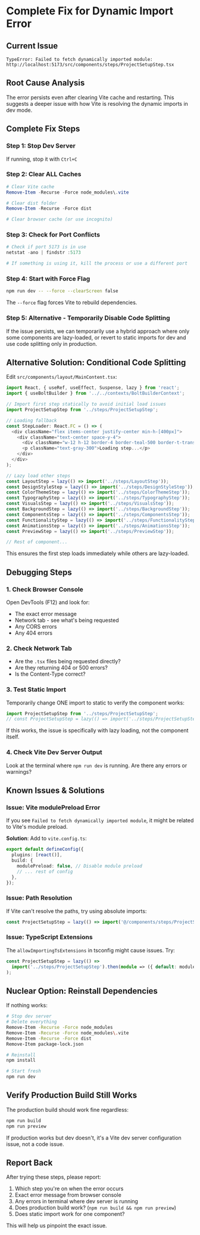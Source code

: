# Complete Fix for Dynamic Import Error

## Current Issue
`TypeError: Failed to fetch dynamically imported module: http://localhost:5173/src/components/steps/ProjectSetupStep.tsx`

## Root Cause Analysis
The error persists even after clearing Vite cache and restarting. This suggests a deeper issue with how Vite is resolving the dynamic imports in dev mode.

## Complete Fix Steps

### Step 1: Stop Dev Server
If running, stop it with `Ctrl+C`

### Step 2: Clear ALL Caches
```powershell
# Clear Vite cache
Remove-Item -Recurse -Force node_modules\.vite

# Clear dist folder
Remove-Item -Recurse -Force dist

# Clear browser cache (or use incognito)
```

### Step 3: Check for Port Conflicts
```powershell
# Check if port 5173 is in use
netstat -ano | findstr :5173

# If something is using it, kill the process or use a different port
```

### Step 4: Start with Force Flag
```bash
npm run dev -- --force --clearScreen false
```

The `--force` flag forces Vite to rebuild dependencies.

### Step 5: Alternative - Temporarily Disable Code Splitting

If the issue persists, we can temporarily use a hybrid approach where only some components are lazy-loaded, or revert to static imports for dev and use code splitting only in production.

## Alternative Solution: Conditional Code Splitting

Edit `src/components/layout/MainContent.tsx`:

```typescript
import React, { useRef, useEffect, Suspense, lazy } from 'react';
import { useBoltBuilder } from '../../contexts/BoltBuilderContext';

// Import first step statically to avoid initial load issues
import ProjectSetupStep from '../steps/ProjectSetupStep';

// Loading fallback
const StepLoader: React.FC = () => (
  <div className="flex items-center justify-center min-h-[400px]">
    <div className="text-center space-y-4">
      <div className="w-12 h-12 border-4 border-teal-500 border-t-transparent rounded-full animate-spin mx-auto" />
      <p className="text-gray-300">Loading step...</p>
    </div>
  </div>
);

// Lazy load other steps
const LayoutStep = lazy(() => import('../steps/LayoutStep'));
const DesignStyleStep = lazy(() => import('../steps/DesignStyleStep'));
const ColorThemeStep = lazy(() => import('../steps/ColorThemeStep'));
const TypographyStep = lazy(() => import('../steps/TypographyStep'));
const VisualsStep = lazy(() => import('../steps/VisualsStep'));
const BackgroundStep = lazy(() => import('../steps/BackgroundStep'));
const ComponentsStep = lazy(() => import('../steps/ComponentsStep'));
const FunctionalityStep = lazy(() => import('../steps/FunctionalityStep'));
const AnimationsStep = lazy(() => import('../steps/AnimationsStep'));
const PreviewStep = lazy(() => import('../steps/PreviewStep'));

// Rest of component...
```

This ensures the first step loads immediately while others are lazy-loaded.

## Debugging Steps

### 1. Check Browser Console
Open DevTools (F12) and look for:
- The exact error message
- Network tab - see what's being requested
- Any CORS errors
- Any 404 errors

### 2. Check Network Tab
- Are the `.tsx` files being requested directly?
- Are they returning 404 or 500 errors?
- Is the Content-Type correct?

### 3. Test Static Import
Temporarily change ONE import to static to verify the component works:

```typescript
import ProjectSetupStep from '../steps/ProjectSetupStep';
// const ProjectSetupStep = lazy(() => import('../steps/ProjectSetupStep'));
```

If this works, the issue is specifically with lazy loading, not the component itself.

### 4. Check Vite Dev Server Output
Look at the terminal where `npm run dev` is running. Are there any errors or warnings?

## Known Issues & Solutions

### Issue: Vite modulePreload Error
If you see `Failed to fetch dynamically imported module`, it might be related to Vite's module preload.

**Solution**: Add to `vite.config.ts`:
```typescript
export default defineConfig({
  plugins: [react()],
  build: {
    modulePreload: false, // Disable module preload
    // ... rest of config
  },
});
```

### Issue: Path Resolution
If Vite can't resolve the paths, try using absolute imports:

```typescript
const ProjectSetupStep = lazy(() => import('@/components/steps/ProjectSetupStep'));
```

### Issue: TypeScript Extensions
The `allowImportingTsExtensions` in tsconfig might cause issues. Try:

```typescript
const ProjectSetupStep = lazy(() => 
  import('../steps/ProjectSetupStep').then(module => ({ default: module.default }))
);
```

## Nuclear Option: Reinstall Dependencies

If nothing works:

```bash
# Stop dev server
# Delete everything
Remove-Item -Recurse -Force node_modules
Remove-Item -Recurse -Force node_modules\.vite
Remove-Item -Recurse -Force dist
Remove-Item package-lock.json

# Reinstall
npm install

# Start fresh
npm run dev
```

## Verify Production Build Still Works

The production build should work fine regardless:

```bash
npm run build
npm run preview
```

If production works but dev doesn't, it's a Vite dev server configuration issue, not a code issue.

## Report Back

After trying these steps, please report:
1. Which step you're on when the error occurs
2. Exact error message from browser console
3. Any errors in terminal where dev server is running
4. Does production build work? (`npm run build && npm run preview`)
5. Does static import work for one component?

This will help us pinpoint the exact issue.

